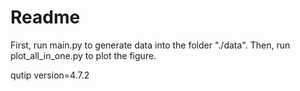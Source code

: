 # Readme

First, run main.py to generate data into the folder "./data". Then, run plot_all_in_one.py to plot the figure.

qutip version=4.7.2
